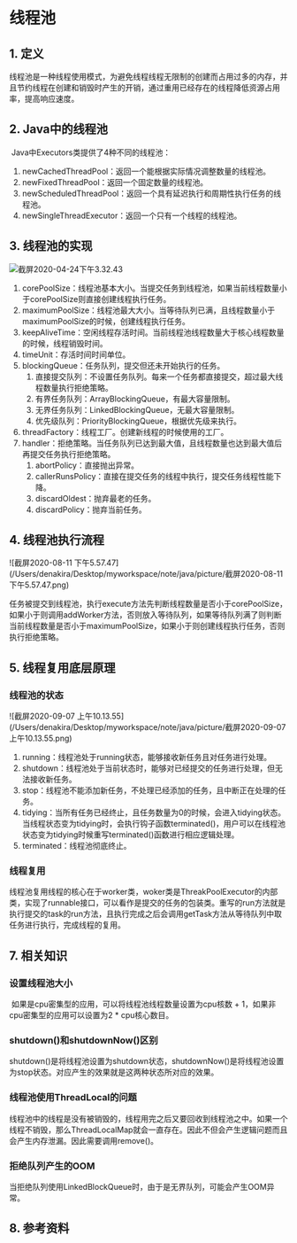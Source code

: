 # 线程池

## 1. 定义

​		线程池是一种线程使用模式，为避免线程线程无限制的创建而占用过多的内存，并且节约线程在创建和销毁时产生的开销，通过重用已经存在的线程降低资源占用率，提高响应速度。



## 2. Java中的线程池 

​		Java中Executors类提供了4种不同的线程池：

1. newCachedThreadPool：返回一个能根据实际情况调整数量的线程池。
2. newFixedThreadPool：返回一个固定数量的线程池。
3. newScheduledThreadPool：返回一个具有延迟执行和周期性执行任务的线程池。
4. newSingleThreadExecutor：返回一个只有一个线程的线程池。



## 3. 线程池的实现

![截屏2020-04-24下午3.32.43](/Users/denakira/Desktop/myworkspace/note/java/picture/截屏2020-04-24下午3.32.43.png)

1. corePoolSize：线程池基本大小。当提交任务到线程池，如果当前线程数量小于corePoolSize则直接创建线程执行任务。
2. maximumPoolSize：线程池最大大小。当等待队列已满，且线程数量小于maximumPoolSize的时候，创建线程执行任务。
3. keepAliveTime：空闲线程存活时间。当前线程池线程数量大于核心线程数量的时候，线程销毁时间。
4. timeUnit：存活时间时间单位。
5. blockingQueue：任务队列，提交但还未开始执行的任务。
   1. 直接提交队列：不设置任务队列。每来一个任务都直接提交，超过最大线程数量执行拒绝策略。
   2. 有界任务队列：ArrayBlockingQueue，有最大容量限制。
   3. 无界任务队列：LinkedBlockingQueue，无最大容量限制。
   4. 优先级队列：PriorityBlockingQueue，根据优先级来执行。
6. threadFactory：线程工厂。创建新线程的时候使用的工厂。
7. handler：拒绝策略。当任务队列已达到最大值，且线程数量也达到最大值后再提交任务执行拒绝策略。
   1. abortPolicy：直接抛出异常。
   2. callerRunsPolicy：直接在提交任务的线程中执行，提交任务线程性能下降。
   3. discardOldest：抛弃最老的任务。
   4. discardPolicy：抛弃当前任务。



## 4. 线程池执行流程

![截屏2020-08-11 下午5.57.47](/Users/denakira/Desktop/myworkspace/note/java/picture/截屏2020-08-11 下午5.57.47.png)

​		任务被提交到线程池，执行execute方法先判断线程数量是否小于corePoolSize，如果小于则调用addWorker方法，否则放入等待队列，如果等待队列满了则判断当前线程数量是否小于maximumPoolSize，如果小于则创建线程执行任务，否则执行拒绝策略。



## 5. 线程复用底层原理

### 线程池的状态

![截屏2020-09-07 上午10.13.55](/Users/denakira/Desktop/myworkspace/note/java/picture/截屏2020-09-07 上午10.13.55.png)

1. running：线程池处于running状态，能够接收新任务且对任务进行处理。
2. shutdown：线程池处于当前状态时，能够对已经提交的任务进行处理，但无法接收新任务。
3. stop：线程池不能添加新任务，不处理已经添加的任务，且中断正在处理的任务。
4. tidying：当所有任务已经终止，且任务数量为0的时候，会进入tidying状态。当线程状态变为tidying时，会执行钩子函数terminated()，用户可以在线程池状态变为tidying时候重写terminated()函数进行相应逻辑处理。
5. terminated：线程池彻底终止。



### 线程复用

​		线程池复用线程的核心在于worker类，woker类是ThreakPoolExecutor的内部类，实现了runnable接口，可以看作是提交的任务的包装类。重写的run方法就是执行提交的task的run方法，且执行完成之后会调用getTask方法从等待队列中取任务进行执行，完成线程的复用。



## 7. 相关知识

### 设置线程池大小		

​		如果是cpu密集型的应用，可以将线程池线程数量设置为cpu核数 + 1，如果非cpu密集型的应用可以设置为2 * cpu核心数目。



### shutdown()和shutdownNow()区别

​		shutdown()是将线程池设置为shutdown状态，shutdownNow()是将线程池设置为stop状态。对应产生的效果就是这两种状态所对应的效果。



### 线程池使用ThreadLocal的问题

​		线程池中的线程是没有被销毁的，线程用完之后又要回收到线程池之中。如果一个线程不销毁，那么ThreadLocalMap就会一直存在。因此不但会产生逻辑问题而且会产生内存泄漏。因此需要调用remove()。



### 拒绝队列产生的OOM

​		当拒绝队列使用LinkedBlockQueue时，由于是无界队列，可能会产生OOM异常。



## 8. 参考资料

[参考资料]: https://www.cnblogs.com/dolphin0520/p/3932921.html
[参考资料]: https://blog.csdn.net/yan88888888888888888/article/details/83927609

